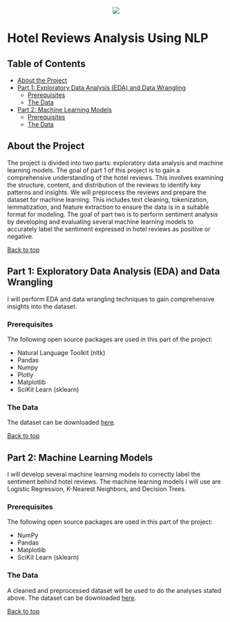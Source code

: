 <p align="center"> 
  <img src="https://cdni.iconscout.com/illustration/premium/thumb/people-looking-at-hotel-review-7248579-5902121.png">
</p>

# Hotel Reviews Analysis Using NLP

## Table of Contents
- [About the Project](#about-the-project)
- [Part 1: Exploratory Data Analysis (EDA) and Data Wrangling](#part-1-eda)
  - [Prerequisites](#p1-prerequisites)
  - [The Data](#p1-the-data)
- [Part 2: Machine Learning Models](#part-2-machine-learning)
  - [Prerequisites](#p2-prerequisites)
  - [The Data](#p2-the-data)

## About the Project
The project is divided into two parts: exploratory data analysis and machine learning models. The goal of part 1 of this project is to gain a comprehensive understanding of the hotel reviews. This involves examining the structure, content, and distribution of the reviews to identify key patterns and insights. We will preprocess the reviews and prepare the dataset for machine learning. This includes text cleaning, tokenization, lemmatization, and feature extraction to ensure the data is in a suitable format for modeling. The goal of part two is to perform sentiment analysis by developing and evaluating several machine learning models to accurately label the sentiment expressed in hotel reviews as positive or negative.

[Back to top](#table-of-contents)

## Part 1: Exploratory Data Analysis (EDA) and Data Wrangling
<a name="part-1-eda"></a>
I will perform EDA and data wrangling techniques to gain comprehensive insights into the dataset.

### Prerequisites
<a name="p1-prerequisites"></a>
The following open source packages are used in this part of the project:

- Natural Language Toolkit (nltk)
- Pandas
- Numpy
- Plotly
- Matplotlib
- SciKit Learn (sklearn)

### The Data
<a name="p1-the-data"></a>
The dataset can be downloaded [here](https://api.brainstation.io/content/link/1ZaOufpJjCLzUS8VaUnrgvjiupiwqWdC_).

[Back to top](#table-of-contents)

## Part 2: Machine Learning Models
<a name="part-2-machine=-learning"></a>
I will develop several machine learning models to correctly label the sentiment behind hotel reviews. The machine learning models I will use are Logistic Regression, K-Nearest Neighbors, and Decision Trees.

### Prerequisites
<a name="p2-prerequisites"></a>
The following open source packages are used in this part of the project:

- NumPy
- Pandas
- Matplotlib
- SciKit Learn (sklearn)

### The Data
<a name="p2-the-data"></a>
A cleaned and preprocessed dataset will be used to do the analyses stated above. The dataset can be downloaded [here](https://api.brainstation.io/content/link/16DkHhup_0nI5LgZzYsdfsfwN60DKaiAN).

[Back to top](#table-of-contents)
